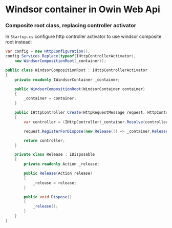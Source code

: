 # Windsor container in Owin Web Api




### Composite root class, replacing controller activator

In `Startup.cs` configure http controller activator to use windsor composite root instead:

```csharp
var config = new HttpConfiguration();
config.Services.Replace(typeof(IHttpControllerActivator),
    new WindsorCompositionRoot(_container));
```

```csharp
public class WindsorCompositionRoot : IHttpControllerActivator
{
    private readonly IWindsorContainer _container;

    public WindsorCompositionRoot(WindsorContainer container)
    {
        _container = container;
    }

    public IHttpController Create(HttpRequestMessage request, HttpControllerDescriptor controllerDescriptor, Type controllerType)
    {
        var controller = (IHttpController)_container.Resolve(controllerType);

        request.RegisterForDispose(new Release(() => _container.Release(controller)));

        return controller;
    }

    private class Release : IDisposable
    {
        private readonly Action _release;

        public Release(Action release)
        {
            _release = release;
        }

        public void Dispose()
        {
            _release();
        }
    }
}
```